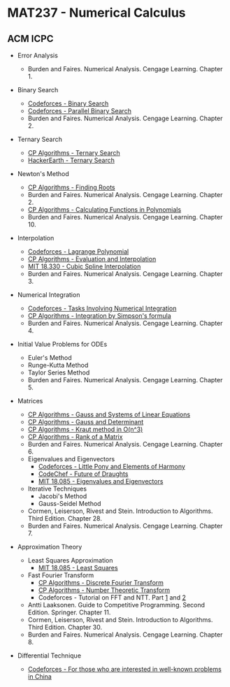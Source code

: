 # MAT237 - Numerical Calculus

## ACM ICPC

- Error Analysis
  - Burden and Faires. Numerical Analysis. Cengage Learning. Chapter 1.

- Binary Search
  - [Codeforces - Binary Search](https://codeforces.com/edu/course/2/lesson/6/standings)
  - [Codeforces - Parallel Binary Search](https://codeforces.com/blog/entry/45578)
  - Burden and Faires. Numerical Analysis. Cengage Learning. Chapter 2.

- Ternary Search
  - [CP Algorithms - Ternary Search](https://cp-algorithms.com/num_methods/ternary_search.html)
  - [HackerEarth - Ternary Search](https://www.hackerearth.com/practice/algorithms/searching/ternary-search/practice-problems/)

- Newton's Method
  - [CP Algorithms - Finding Roots](https://cp-algorithms.com/num_methods/roots_newton.html)
  - Burden and Faires. Numerical Analysis. Cengage Learning. Chapter 2.
  - [CP Algorithms - Calculating Functions in Polynomials](https://cp-algorithms.com/algebra/polynomial.html#toc-tgt-6)
  - Burden and Faires. Numerical Analysis. Cengage Learning. Chapter 10.

- Interpolation
  - [Codeforces - Lagrange Polynomial](https://codeforces.com/blog/entry/82953)
  - [CP Algorithms - Evaluation and Interpolation](https://cp-algorithms.com/algebra/polynomial.html#toc-tgt-12)
  - [MIT 18.330 - Cubic Spline Interpolation](https://ocw.mit.edu/courses/mathematics/18-330-introduction-to-numerical-analysis-spring-2012/lecture-notes/MIT18_330S12_Chapter3.pdf)
  - Burden and Faires. Numerical Analysis. Cengage Learning. Chapter 3.

- Numerical Integration
  - [Codeforces - Tasks Involving Numerical Integration](https://codeforces.com/blog/entry/8242)
  - [CP Algorithms - Integration by Simpson's formula](https://cp-algorithms.com/num_methods/simpson-integration.html)
  - Burden and Faires. Numerical Analysis. Cengage Learning. Chapter 4.

- Initial Value Problems for ODEs
  - Euler's Method
  - Runge-Kutta Method
  - Taylor Series Method
  - Burden and Faires. Numerical Analysis. Cengage Learning. Chapter 5.

- Matrices
  - [CP Algorithms - Gauss and Systems of Linear Equations](https://cp-algorithms.com/linear_algebra/linear-system-gauss.html)
  - [CP Algorithms - Gauss and Determinant](https://cp-algorithms.com/linear_algebra/determinant-gauss.html)
  - [CP Algorithms - Kraut method in O(n^3)](https://cp-algorithms.com/linear_algebra/determinant-kraut.html)
  - [CP Algorithms - Rank of a Matrix](https://cp-algorithms.com/linear_algebra/rank-matrix.html)
  - Burden and Faires. Numerical Analysis. Cengage Learning. Chapter 6.
  - Eigenvalues and Eigenvectors
    - [Codeforces - Little Pony and Elements of Harmony](https://codeforces.com/problemset/problem/453/D)
    - [CodeChef - Future of Draughts](https://www.codechef.com/problems/CLOWAY)
    - [MIT 18.085 - Eigenvalues and Eigenvectors](https://math.mit.edu/classes/18.085/summer2014/)
  - Iterative Techniques
    - Jacobi's Method
    - Gauss-Seidel Method
  - Cormen, Leiserson, Rivest and Stein. Introduction to Algorithms. Third Edition. Chapter 28.
  - Burden and Faires. Numerical Analysis. Cengage Learning. Chapter 7.

- Approximation Theory
  - Least Squares Approximation
    - [MIT 18.085 - Least Squares](https://math.mit.edu/classes/18.085/summer2014/)
  - Fast Fourier Transform
    - [CP Algorithms - Discrete Fourier Transform](https://cp-algorithms.com/algebra/fft.html#toc-tgt-0)
    - [CP Algorithms - Number Theoretic Transform](https://cp-algorithms.com/algebra/fft.html#toc-tgt-6)
    - Codeforces - Tutorial on FFT and NTT. Part [1](https://codeforces.com/blog/entry/43499) and [2](https://codeforces.com/blog/entry/48798)
  - Antti Laaksonen. Guide to Competitive Programming. Second Edition. Springer. Chapter 11.
  - Cormen, Leiserson, Rivest and Stein. Introduction to Algorithms. Third Edition. Chapter 30.
  - Burden and Faires. Numerical Analysis. Cengage Learning. Chapter 8.

- Differential Technique
  - [Codeforces - For those who are interested in well-known problems in China](https://codeforces.com/blog/entry/76447)